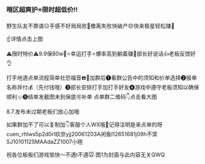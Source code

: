 ### 暗区超爽护⭐️限时超低价‼️




野生队友不靠谱☹️手感不好局局败🥺撤离失败快破产😞快来极星轻松赚🌟


☝️详情点击上图

⚠️限时特价⚠️9.9保80w🤩⭐️幸运打手⭐️爆率高到躺着赚💎部长好说话👍老板反馈好👌



打手地道点单流程简单社恐福音☎️🌟加群后❶看群公告中的须知和价单选择❷报单名称并付💰（先付钱哦）❸部长安排打手加打手好友❹游戏中遵守老板须知以确保顺利☺️❺结单发截图未到保底🉑补单
点单群二维码👇点击看大图

8.7.发布未过期老板们放心加哦

如果群加不了可以复制加👇客服个人WX哦💫记得注明是来点单的呀cuen_rhlws5p2d0rl玖奈yjj20061203A闲鱼l12651681j09h不栠SJ10101125MAAdaZZ1007小暄


祝各位板板们游戏愉快～不遇t不遇🐭
图1为封面与此内容无关QWQ



